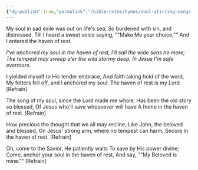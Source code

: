 ```yaml
---
{"dg-publish":true,"permalink":"/bible-notes/hymns/soul-stirring-songs-and-hymns/the-haven-of-rest/","title":"The Haven of Rest"}
---
```



My soul in sad exile was out on life's sea,
So burdened with sin, and distressed,
Till I heard a sweet voice saying, ""Make Me your choice,""
And I entered the haven of rest.

*I've anchored my soul in the haven of rest,
I'll sail the wide seas no more;
The tempest may sweep o'er the wild stormy deep,
In Jesus I'm safe evermore.*

I yielded myself to His tender embrace,
And faith taking hold of the word,
My fetters fell off, and I anchored my soul:
The haven of rest is my Lord. [Refrain]

The song of my soul, since the Lord made me whole,
Has been the old story so blessed,
Of Jesus who'll save whosoever will have
A home in the haven of rest. [Refrain]

How precious the thought that we all may recline,
Like John, the beloved and blessed,
On Jesus' strong arm, where no tempest can harm,
Secure in the haven of rest. [Refrain]

Oh, come to the Savior, He patiently waits
To save by His power divine;
Come, anchor your soul in the haven of rest,
And say, ""My Beloved is mine."" [Refrain]